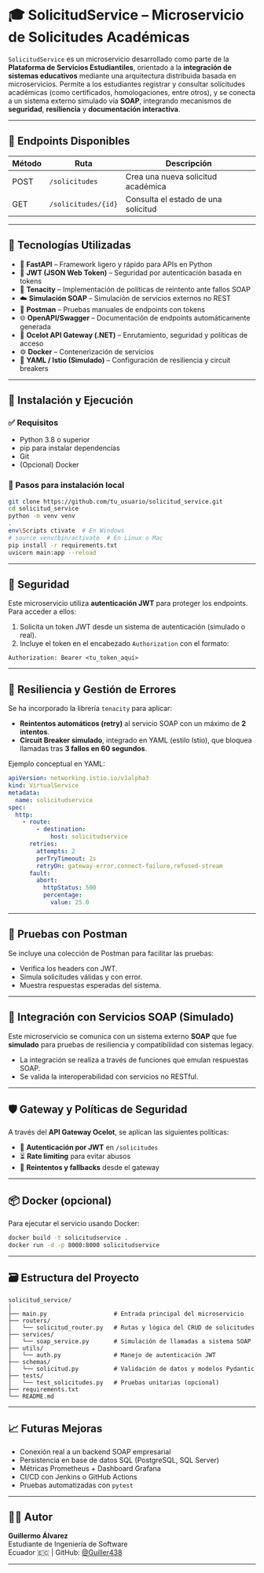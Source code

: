 # 🎓 SolicitudService – Microservicio de Solicitudes Académicas

`SolicitudService` es un microservicio desarrollado como parte de la **Plataforma de Servicios Estudiantiles**, orientado a la **integración de sistemas educativos** mediante una arquitectura distribuida basada en microservicios. Permite a los estudiantes registrar y consultar solicitudes académicas (como certificados, homologaciones, entre otros), y se conecta a un sistema externo simulado vía **SOAP**, integrando mecanismos de **seguridad**, **resiliencia** y **documentación interactiva**.

---

## 📌 Endpoints Disponibles

| Método | Ruta                  | Descripción                             |
|--------|-----------------------|-----------------------------------------|
| POST   | `/solicitudes`        | Crea una nueva solicitud académica      |
| GET    | `/solicitudes/{id}`   | Consulta el estado de una solicitud     |

---

## 🧰 Tecnologías Utilizadas

- 🐍 **FastAPI** – Framework ligero y rápido para APIs en Python
- 🔐 **JWT (JSON Web Token)** – Seguridad por autenticación basada en tokens
- 🔄 **Tenacity** – Implementación de políticas de reintento ante fallos SOAP
- ☁️ **Simulación SOAP** – Simulación de servicios externos no REST
- 🧪 **Postman** – Pruebas manuales de endpoints con tokens
- 🌐 **OpenAPI/Swagger** – Documentación de endpoints automáticamente generada
- 🚪 **Ocelot API Gateway (.NET)** – Enrutamiento, seguridad y políticas de acceso
- ⚙️ **Docker** – Contenerización de servicios
- 🧵 **YAML / Istio (Simulado)** – Configuración de resiliencia y circuit breakers

---

## 🔧 Instalación y Ejecución

### ✅ Requisitos

- Python 3.8 o superior
- pip para instalar dependencias
- Git
- (Opcional) Docker

### 🚀 Pasos para instalación local

```bash
git clone https://github.com/tu_usuario/solicitud_service.git
cd solicitud_service
python -m venv venv
.
env\Scripts ctivate  # En Windows
# source venv/bin/activate  # En Linux o Mac
pip install -r requirements.txt
uvicorn main:app --reload
```

---

## 🔐 Seguridad

Este microservicio utiliza **autenticación JWT** para proteger los endpoints. Para acceder a ellos:

1. Solicita un token JWT desde un sistema de autenticación (simulado o real).
2. Incluye el token en el encabezado `Authorization` con el formato:

```
Authorization: Bearer <tu_token_aquí>
```

---

## 🔄 Resiliencia y Gestión de Errores

Se ha incorporado la librería `tenacity` para aplicar:

- **Reintentos automáticos (retry)** al servicio SOAP con un máximo de **2 intentos**.
- **Circuit Breaker simulado**, integrado en YAML (estilo Istio), que bloquea llamadas tras **3 fallos en 60 segundos**.

Ejemplo conceptual en YAML:

```yaml
apiVersion: networking.istio.io/v1alpha3
kind: VirtualService
metadata:
  name: solicitudservice
spec:
  http:
    - route:
        - destination:
            host: solicitudservice
      retries:
        attempts: 2
        perTryTimeout: 2s
        retryOn: gateway-error,connect-failure,refused-stream
      fault:
        abort:
          httpStatus: 500
          percentage:
            value: 25.0
```

---

## 🧪 Pruebas con Postman

Se incluye una colección de Postman para facilitar las pruebas:

- Verifica los headers con JWT.
- Simula solicitudes válidas y con error.
- Muestra respuestas esperadas del sistema.

---

## 🔄 Integración con Servicios SOAP (Simulado)

Este microservicio se comunica con un sistema externo **SOAP** que fue **simulado** para pruebas de resiliencia y compatibilidad con sistemas legacy.

- La integración se realiza a través de funciones que emulan respuestas SOAP.
- Se valida la interoperabilidad con servicios no RESTful.

---

## 🛡️ Gateway y Políticas de Seguridad

A través del **API Gateway Ocelot**, se aplican las siguientes políticas:

- 🔑 **Autenticación por JWT** en `/solicitudes`
- ⏳ **Rate limiting** para evitar abusos
- 🧱 **Reintentos y fallbacks** desde el gateway

---

## 📦 Docker (opcional)

Para ejecutar el servicio usando Docker:

```bash
docker build -t solicitudservice .
docker run -d -p 8000:8000 solicitudservice
```

---

## 🗃️ Estructura del Proyecto

```
solicitud_service/
│
├── main.py                   # Entrada principal del microservicio
├── routers/
│   └── solicitud_router.py   # Rutas y lógica del CRUD de solicitudes
├── services/
│   └── soap_service.py       # Simulación de llamadas a sistema SOAP
├── utils/
│   └── auth.py               # Manejo de autenticación JWT
├── schemas/
│   └── solicitud.py          # Validación de datos y modelos Pydantic
├── tests/
│   └── test_solicitudes.py   # Pruebas unitarias (opcional)
├── requirements.txt
└── README.md
```

---

## 📈 Futuras Mejoras

- Conexión real a un backend SOAP empresarial
- Persistencia en base de datos SQL (PostgreSQL, SQL Server)
- Métricas Prometheus + Dashboard Grafana
- CI/CD con Jenkins o GitHub Actions
- Pruebas automatizadas con `pytest`

---

## 👨‍💻 Autor

**Guillermo Álvarez**  
Estudiante de Ingeniería de Software  
Ecuador 🇪🇨 | GitHub: [@Guiller438](https://github.com/Guiller438)

---
